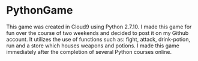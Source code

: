 # PythonGame
This game was created in Cloud9 using Python 2.7.10. I made this game for fun over the course of two weekends and decided to post it on my Github account. It utilizes the use of functions such as: fight, attack, drink-potion, run and a store which houses weapons and potions. I made this game immediately after the completion of several Python courses online.
